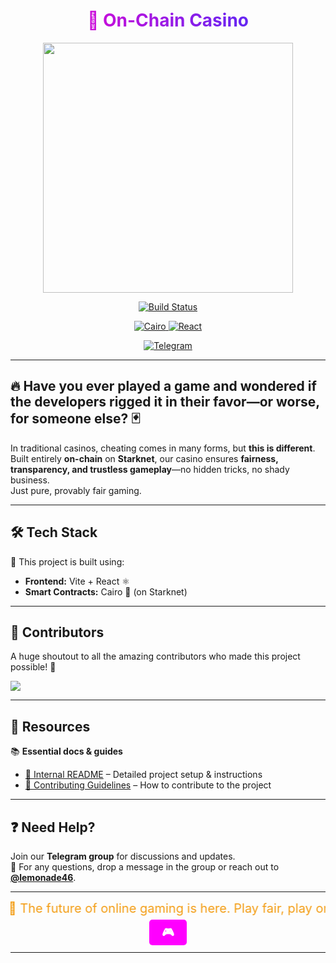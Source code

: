 <!-- Logo -->

<!-- Animated Header -->
<h1 align="center" style="background: linear-gradient(to right, #ff00cc, #3333ff); -webkit-background-clip: text; -webkit-text-fill-color: transparent;">
🎲 On-Chain Casino
</h1>

<!-- Casino GIF -->
<p align="center">
  <img src="https://media.giphy.com/media/v1.Y2lkPTc5MGI3NjExYW0zZ2JzZXN1emRrYXo1czRianlwdXRyMHJqd2tndmd6cXpsZWx0bCZlcD12MV9naWZzX3NlYXJjaCZjdD1n/3o6MbqNPaatT8nnEmk/giphy.gif" width="400">
</p>



<p align="center">
  <a href="https://your-build-link-here">
    <img src="https://img.shields.io/badge/build-passing-brightgreen?style=for-the-badge&flat" alt="Build Status">
  </a>
</p>

<p align="center">
  <a href="https://cairo-lang.org">
    <img src="https://img.shields.io/badge/-%F0%9F%90%AB%20%20Cairo-black?style=for-the-badge&flat&logo=Cairo" alt="Cairo">
  </a>
  <a href="https://reactjs.org">
    <img src="https://img.shields.io/badge/-React-black?style=for-the-badge&flat&logo=react" alt="React">
  </a>
</p>

<p align="center">
  <a href="https://t.me/+tqBpITsr5mllZDQ0">
    <img src="https://img.shields.io/badge/-Telegram-blue?style=for-the-badge&flat&logo=telegram" alt="Telegram">
  </a>
</p>

---
## 🔥 Have you ever played a game and wondered if the developers rigged it in their favor—or worse, for someone else? 🃏  

In traditional casinos, cheating comes in many forms, but **this is different**.  
Built entirely **on-chain** on **Starknet**, our casino ensures **fairness, transparency, and trustless gameplay**—no hidden tricks, no shady business.  
Just pure, provably fair gaming.  

---

## 🛠 Tech Stack  

🚀 This project is built using:  
- **Frontend:** Vite + React ⚛️  
- **Smart Contracts:** Cairo 🐺 (on Starknet)  


---

## 👥 Contributors  

A huge shoutout to all the amazing contributors who made this project possible! 💖  

<a href="https://github.com/your-repo/graphs/contributors">
  <img src="https://contrib.rocks/image?repo=your-repo" />
</a>

---

## 📖 Resources  

📚 **Essential docs & guides**  
- [📖 Internal README](https://github.com/Prometheus-A/The-Velvet-Ace/blob/main/poker-texas-hold-em/GameREADME.md) – Detailed project setup & instructions  
- [🤝 Contributing Guidelines](./CONTRIBUTING.md) – How to contribute to the project  

---

## ❓ Need Help?  

Join our **Telegram group** for discussions and updates.  
📩 For any questions, drop a message in the group or reach out to **[@lemonade46](https://t.me/lemonade46)**. 

---

<!-- Scrolling Marquee Text -->
<marquee behavior="alternate" direction="left" style="font-size: 20px; color: #f39c12;">
🚀 The future of online gaming is here. Play fair, play on-chain! 
</marquee>

<!-- Play Now Button -->
<p align="center">
  <a href="#" style="
    background-color: #ff00ff;
    color: white;
    padding: 10px 20px;
    border-radius: 5px;
    text-decoration: none;
    font-weight: bold;
    font-size: 18px;
    text-decoration: none;
  ">🎮 </a>
</p>

---



